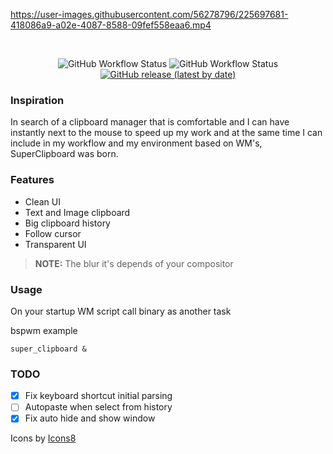 https://user-images.githubusercontent.com/56278796/225697681-418086a9-a02e-4087-8588-09fef558eaa6.mp4

</br>
<p align="center">
	<img alt="GitHub Workflow Status" src="https://img.shields.io/github/actions/workflow/status/SergioRibera/super_clipboard/ci.yml?label=ci&style=flat-square">
	<img alt="GitHub Workflow Status" src="https://img.shields.io/github/actions/workflow/status/SergioRibera/super_clipboard/build.yml?style=flat-square">
    <a href="https://github.com/SergioRibera/super_clipboard/releases"><img alt="GitHub release (latest by date)" src="https://img.shields.io/github/v/release/SergioRibera/super_clipboard?label=download&style=flat-square"></a>
</p>

### Inspiration
In search of a clipboard manager that is comfortable and I can have instantly next to the mouse to speed up my work and at the same time I can include in my workflow and my environment based on WM's, SuperClipboard was born.

### Features
- Clean UI
- Text and Image clipboard
- Big clipboard history
- Follow cursor
- Transparent UI

> **NOTE:** The blur it's depends of your compositor

### Usage
On your startup WM script call binary as another task

bspwm example
```
super_clipboard &
```

### TODO
- [x] Fix keyboard shortcut initial parsing
- [ ] Autopaste when select from history
- [x] Fix auto hide and show window

Icons by <a target="_blank" href="https://icons8.com">Icons8</a>
